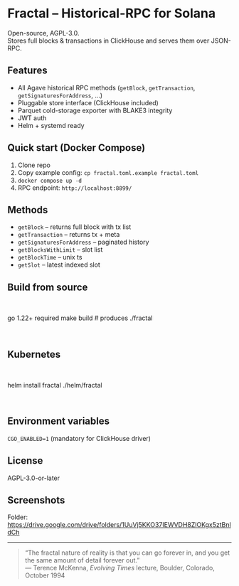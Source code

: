  
# Fractal – Historical-RPC for Solana

Open-source, AGPL-3.0.  
Stores full blocks & transactions in ClickHouse and serves them over JSON-RPC.

## Features

- All Agave historical RPC methods (`getBlock`, `getTransaction`, `getSignaturesForAddress`, …)  
- Pluggable store interface (ClickHouse included)  
- Parquet cold-storage exporter with BLAKE3 integrity  
- JWT auth  
- Helm + systemd ready  

## Quick start (Docker Compose)

1. Clone repo  
2. Copy example config: `cp fractal.toml.example fractal.toml`  
3. `docker compose up -d`  
4. RPC endpoint: `http://localhost:8899/`

## Methods

- `getBlock` – returns full block with tx list  
- `getTransaction` – returns tx + meta  
- `getSignaturesForAddress` – paginated history  
- `getBlocksWithLimit` – slot list  
- `getBlockTime` – unix ts  
- `getSlot` – latest indexed slot

## Build from source

 

go 1.22+ required make build   # produces ./fractal

 

## Kubernetes

 

helm install fractal ./helm/fractal

 

## Environment variables

`CGO_ENABLED=1` (mandatory for ClickHouse driver)

## License

AGPL-3.0-or-later

## Screenshots  
Folder: https://drive.google.com/drive/folders/1UuVj5KKO37IEWVDH8ZlOKgx5ztBnldCh


---

> “The fractal nature of reality is that you can go forever in, and you get the same amount of detail forever out.”  
> — Terence McKenna, *Evolving Times* lecture, Boulder, Colorado, October 1994
 

